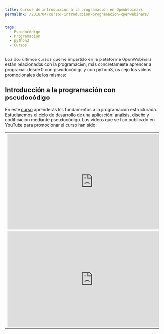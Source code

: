 ```yaml
---
title: Cursos de introducción a la programación en OpenWebinars
permalink: /2018/04/cursos-introduccion-programacion-openwebinars/


tags:
  - Pseudocódigo
  - Programación
  - python3
  - Cursos
---
```

Los dos últimos cursos que he impartido en la plataforma OpenWebinars están relacionados con la programación, más concretamente aprender a programar desde 0 con pseudocódigo y con python3, os dejo los vídeos promocionales de los mismos:

## Introducción a la programación con pseudocódigo

En este [curso](https://openwebinars.net/cursos/introduccion-programacion/) aprenderás los fundamentos a la programación estructurada. Estudiaremos el ciclo de desarrollo de una aplicación: análisis, diseño y codificación mediante pseudocódigo. Los vídeos que se han publicado en YouTube para promocionar el curso han sido:


<table>
  <tbody>
    <tr>
      <td>
        <iframe width="560" height="315" src="https://www.youtube.com/watch?v=9Y4V4vJFGZk" frameborder="0" allow="accelerometer; autoplay; encrypted-media; gyroscope; picture-in-picture" allowfullscreen></iframe>
      </td>
      <td>
        <iframe width="560" height="315" src="https://www.youtube.com/watch?v=xG5s96k2QsE" frameborder="0" allow="autoplay; encrypted-media" allowfullscreen></iframe>
      </td>
    </tr>
    <tr>
      <td>
        <iframe width="560" height="315" src="https://www.youtube.com/watch?v=M_4O5F5M6sk" frameborder="0" allow="autoplay; encrypted-media" allowfullscreen></iframe>
      </td>
      <td>
        <iframe width="560" height="315" src="https://www.youtube.com/watch?v=zhn_OPzwJlk" frameborder="0" allow="autoplay; encrypted-media" allowfullscreen></iframe>
      </td>
    </tr>
  </tbody>
</table>

